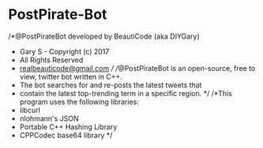 # PostPirate-Bot
/*@PostPirateBot developed by BeautiCode (aka DIYGary)
 * Gary S - Copyright (c) 2017
 * All Rights Reserved
 * realbeauticode@gmail.com
 */
/*@PostPirateBot is an open-source, free to view, twitter bot written in C++.
 * The bot searches for and re-posts the latest tweets that
 * contain the latest top-trending term in a specific region.
 */
/*This program uses the following libraries:
 * libcurl
 * nlohmann's JSON
 * Portable C++ Hashing Library
 * CPPCodec base64 library
 */
